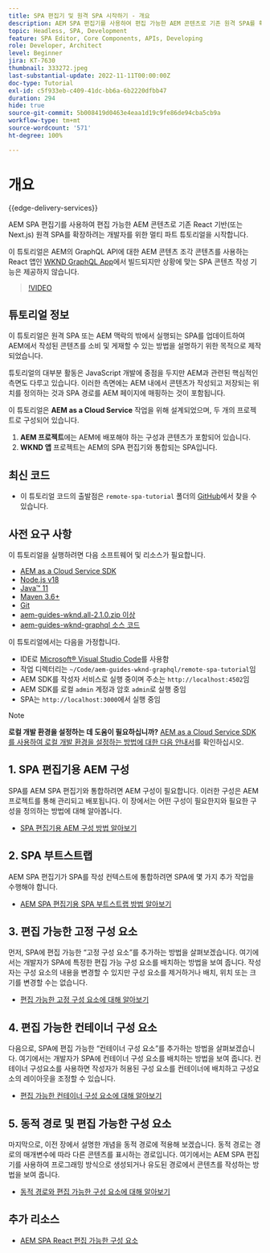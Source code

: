 ```yaml
---
title: SPA 편집기 및 원격 SPA 시작하기 - 개요
description: AEM SPA 편집기를 사용하여 편집 가능한 AEM 콘텐츠로 기존 원격 SPA를 확장하려는 개발자를 위한 멀티 파트 튜토리얼을 시작합니다.
topic: Headless, SPA, Development
feature: SPA Editor, Core Components, APIs, Developing
role: Developer, Architect
level: Beginner
jira: KT-7630
thumbnail: 333272.jpeg
last-substantial-update: 2022-11-11T00:00:00Z
doc-type: Tutorial
exl-id: c5f933eb-c409-41dc-bb6a-6b2220dfbb47
duration: 294
hide: true
source-git-commit: 5b008419d0463e4eaa1d19c9fe86de94cba5cb9a
workflow-type: tm+mt
source-wordcount: '571'
ht-degree: 100%

---
```


# 개요

{{edge-delivery-services}}

AEM SPA 편집기를 사용하여 편집 가능한 AEM 콘텐츠로 기존 React 기반(또는 Next.js) 원격 SPA를 확장하려는 개발자를 위한 멀티 파트 튜토리얼을 시작합니다.

이 튜토리얼은 AEM의 GraphQL API에 대한 AEM 콘텐츠 조각 콘텐츠를 사용하는 React 앱인 [WKND GraphQL App](https://experienceleague.adobe.com/docs/experience-manager-learn/getting-started-with-aem-headless/graphql/overview.html?lang=ko)에서 빌드되지만 상황에 맞는 SPA 콘텐츠 작성 기능은 제공하지 않습니다.

>[!VIDEO](https://video.tv.adobe.com/v/333272?quality=12&learn=on)

## 튜토리얼 정보

이 튜토리얼은 원격 SPA 또는 AEM 맥락의 밖에서 실행되는 SPA를 업데이트하여 AEM에서 작성된 콘텐츠를 소비 및 게재할 수 있는 방법을 설명하기 위한 목적으로 제작되었습니다.

튜토리얼의 대부분 활동은 JavaScript 개발에 중점을 두지만 AEM과 관련된 핵심적인 측면도 다루고 있습니다. 이러한 측면에는 AEM 내에서 콘텐츠가 작성되고 저장되는 위치를 정의하는 것과 SPA 경로를 AEM 페이지에 매핑하는 것이 포함됩니다.

이 튜토리얼은 **AEM as a Cloud Service** 작업을 위해 설계되었으며, 두 개의 프로젝트로 구성되어 있습니다.

1. __AEM 프로젝트__&#x200B;에는 AEM에 배포해야 하는 구성과 콘텐츠가 포함되어 있습니다.
1. __WKND 앱__ 프로젝트는 AEM의 SPA 편집기와 통합되는 SPA입니다.

## 최신 코드

+ 이 튜토리얼 코드의 출발점은 `remote-spa-tutorial` 폴더의 [GitHub](https://github.com/adobe/aem-guides-wknd-graphql/tree/main/remote-spa-tutorial)에서 찾을 수 있습니다.

## 사전 요구 사항

이 튜토리얼을 실행하려면 다음 소프트웨어 및 리소스가 필요합니다.

+ [AEM as a Cloud Service SDK](https://experienceleague.adobe.com/docs/experience-manager-learn/cloud-service/local-development-environment-set-up/aem-runtime.html?lang=ko)
+ [Node.js v18](https://nodejs.org/en/)
+ [Java™ 11](https://downloads.experiencecloud.adobe.com/content/software-distribution/en/general.html)
+ [Maven 3.6+](https://maven.apache.org/)
+ [Git](https://git-scm.com/downloads)
+ [aem-guides-wknd.all-2.1.0.zip 이상](https://github.com/adobe/aem-guides-wknd/releases)
+ [aem-guides-wknd-graphql 소스 코드](https://github.com/adobe/aem-guides-wknd-graphql/tree/main)

이 튜토리얼에서는 다음을 가정합니다.

+ IDE로 [Microsoft® Visual Studio Code](https://visualstudio.microsoft.com/)를 사용함
+ 작업 디렉터리는 `~/Code/aem-guides-wknd-graphql/remote-spa-tutorial`임
+ AEM SDK를 작성자 서비스로 실행 중이며 주소는 `http://localhost:4502`임
+ AEM SDK를 로컬 `admin` 계정과 암호 `admin`로 실행 중임
+ SPA는 `http://localhost:3000`에서 실행 중임

>[!NOTE]
>
> **로컬 개발 환경을 설정하는 데 도움이 필요하십니까?** [AEM as a Cloud Service SDK를 사용하여 로컬 개발 환경을 설정하는 방법에 대한 다음 안내서](https://experienceleague.adobe.com/docs/experience-manager-learn/cloud-service/local-development-environment-set-up/overview.html?lang=ko)를 확인하십시오.

## &#x200B;1. SPA 편집기용 AEM 구성

SPA를 AEM SPA 편집기와 통합하려면 AEM 구성이 필요합니다. 이러한 구성은 AEM 프로젝트를 통해 관리되고 배포됩니다. 이 장에서는 어떤 구성이 필요한지와 필요한 구성을 정의하는 방법에 대해 알아봅니다.

+ [SPA 편집기용 AEM 구성 방법 알아보기](./aem-configure.md)

## &#x200B;2. SPA 부트스트랩

AEM SPA 편집기가 SPA를 작성 컨텍스트에 통합하려면 SPA에 몇 가지 추가 작업을 수행해야 합니다.

+ [AEM SPA 편집기용 SPA 부트스트랩 방법 알아보기](./spa-bootstrap.md)

## &#x200B;3. 편집 가능한 고정 구성 요소

먼저, SPA에 편집 가능한 “고정 구성 요소”를 추가하는 방법을 살펴보겠습니다. 여기에서는 개발자가 SPA에 특정한 편집 가능 구성 요소를 배치하는 방법을 보여 줍니다. 작성자는 구성 요소의 내용을 변경할 수 있지만 구성 요소를 제거하거나 배치, 위치 또는 크기를 변경할 수는 없습니다.

+ [편집 가능한 고정 구성 요소에 대해 알아보기](./spa-fixed-component.md)

## &#x200B;4. 편집 가능한 컨테이너 구성 요소

다음으로, SPA에 편집 가능한 “컨테이너 구성 요소”를 추가하는 방법을 살펴보겠습니다. 여기에서는 개발자가 SPA에 컨테이너 구성 요소를 배치하는 방법을 보여 줍니다. 컨테이너 구성요소를 사용하면 작성자가 허용된 구성 요소를 컨테이너에 배치하고 구성요소의 레이아웃을 조정할 수 있습니다.

+ [편집 가능한 컨테이너 구성 요소에 대해 알아보기](./spa-container-component.md)

## &#x200B;5. 동적 경로 및 편집 가능한 구성 요소

마지막으로, 이전 장에서 설명한 개념을 동적 경로에 적용해 보겠습니다. 동적 경로는 경로의 매개변수에 따라 다른 콘텐츠를 표시하는 경로입니다. 여기에서는 AEM SPA 편집기를 사용하여 프로그래밍 방식으로 생성되거나 유도된 경로에서 콘텐츠를 작성하는 방법을 보여 줍니다.

+ [동적 경로와 편집 가능한 구성 요소에 대해 알아보기](./spa-dynamic-routes.md)

## 추가 리소스

+ [AEM SPA React 편집 가능한 구성 요소](https://www.npmjs.com/package/@adobe/aem-react-editable-components)
